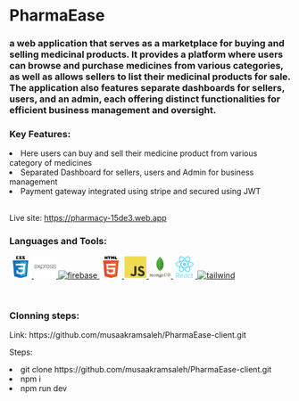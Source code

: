 <h1>PharmaEase</h1>
<h3>a web application that serves as a marketplace for buying and selling medicinal products. It provides a platform where users can browse and purchase medicines from various categories, as well as allows sellers to list their medicinal products for sale. The application also features separate dashboards for sellers, users, and an admin, each offering distinct functionalities for efficient business management and oversight.</h3>
<h3>Key Features:</h3>
<li>Here users can buy and sell their medicine product from various category of medicines</li>
<li>Separated Dashboard for sellers, users and Admin for business management</li>
<li>Payment gateway integrated using stripe and secured using JWT</li><br>
<p>Live site: <a href="https://pharmacy-15de3.web.app">https://pharmacy-15de3.web.app</a></p>
<h3 align="left">Languages and Tools:</h3>
<p align="left"> <a href="https://www.w3schools.com/css/" target="_blank" rel="noreferrer"> <img src="https://raw.githubusercontent.com/devicons/devicon/master/icons/css3/css3-original-wordmark.svg" alt="css3" width="40" height="40"/> </a> <a href="https://expressjs.com" target="_blank" rel="noreferrer"> <img src="https://raw.githubusercontent.com/devicons/devicon/master/icons/express/express-original-wordmark.svg" alt="express" width="40" height="40"/> </a> <a href="https://firebase.google.com/" target="_blank" rel="noreferrer"> <img src="https://www.vectorlogo.zone/logos/firebase/firebase-icon.svg" alt="firebase" width="40" height="40"/> </a> <a href="https://www.w3.org/html/" target="_blank" rel="noreferrer"> <img src="https://raw.githubusercontent.com/devicons/devicon/master/icons/html5/html5-original-wordmark.svg" alt="html5" width="40" height="40"/> </a> <a href="https://developer.mozilla.org/en-US/docs/Web/JavaScript" target="_blank" rel="noreferrer"> <img src="https://raw.githubusercontent.com/devicons/devicon/master/icons/javascript/javascript-original.svg" alt="javascript" width="40" height="40"/> </a> <a href="https://www.mongodb.com/" target="_blank" rel="noreferrer"> <img src="https://raw.githubusercontent.com/devicons/devicon/master/icons/mongodb/mongodb-original-wordmark.svg" alt="mongodb" width="40" height="40"/> </a> <a href="https://reactjs.org/" target="_blank" rel="noreferrer"> <img src="https://raw.githubusercontent.com/devicons/devicon/master/icons/react/react-original-wordmark.svg" alt="react" width="40" height="40"/> </a> <a href="https://tailwindcss.com/" target="_blank" rel="noreferrer"> <img src="https://www.vectorlogo.zone/logos/tailwindcss/tailwindcss-icon.svg" alt="tailwind" width="40" height="40"/> </a> </p>
<br>
<h3>Clonning steps:</h3>
<p>Link: https://github.com/musaakramsaleh/PharmaEase-client.git</p>
<p>Steps:</p>
<li>git clone https://github.com/musaakramsaleh/PharmaEase-client.git</li>
<li>npm i </li>
<li>npm run dev</li>

